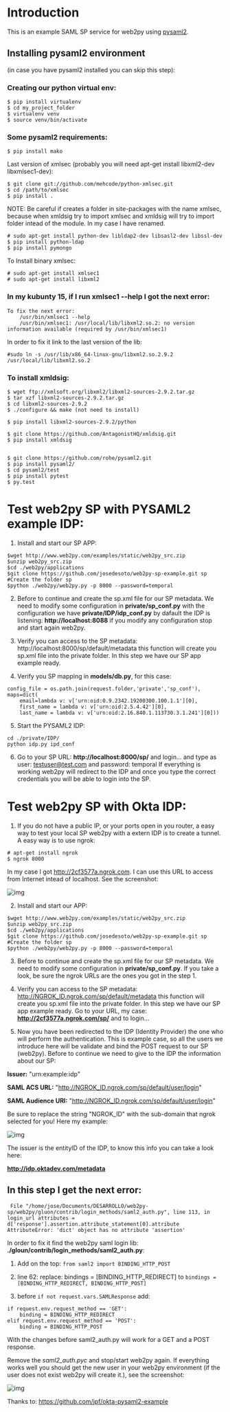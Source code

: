 # Introduction

This is an example SAML SP service for web2py using [pysaml2](https://github.com/rohe/pysaml2).

## Installing pysaml2 environment 

(in case you have pysaml2 installed you can skip this step):

### Creating our python virtual env:

```
$ pip install virtualenv
$ cd my_project_folder
$ virtualenv venv
$ source venv/bin/activate
```


### Some pysaml2 requirements:

```
$ pip install mako
```

Last version of xmlsec (probably you will need apt-get install libxml2-dev libxmlsec1-dev):

```
$ git clone git://github.com/mehcode/python-xmlsec.git
$ cd /path/to/xmlsec
$ pip install .
```

NOTE: Be careful if creates a folder in site-packages with the name xmlsec, because when xmldsig try to import xmlsec and xmldsig will try to import folder intead of the module. In my case I have renamed.

```
# sudo apt-get install python-dev libldap2-dev libsasl2-dev libssl-dev
$ pip install python-ldap
$ pip install pymongo
```

To Install binary xmlsec:

```
# sudo apt-get install xmlsec1
# sudo apt-get install libxml2
```

### In my kubunty 15, if I run  **xmlsec1 --help** I got the next error:

```
To fix the next error:
    /usr/bin/xmlsec1 --help
    /usr/bin/xmlsec1: /usr/local/lib/libxml2.so.2: no version information available (required by /usr/bin/xmlsec1)
```

In order to fix it link to the last version of the lib:

```
#sudo ln -s /usr/lib/x86_64-linux-gnu/libxml2.so.2.9.2 /usr/local/lib/libxml2.so.2
```

### To install xmldsig:

```
$ wget ftp://xmlsoft.org/libxml2/libxml2-sources-2.9.2.tar.gz
$ tar xzf libxml2-sources-2.9.2.tar.gz
$ cd libxml2-sources-2.9.2
$ ./configure && make (not need to install)

$ pip install libxml2-sources-2.9.2/python

$ git clone https://github.com/AntagonistHQ/xmldsig.git
$ pip install xmldsig


$ git clone https://github.com/rohe/pysaml2.git
$ pip install pysaml2/
$ cd pysaml2/test
$ pip install pytest
$ py.test
```

# Test web2py SP with PYSAML2 example IDP:

1. Install and start our SP APP:

```
$wget http://www.web2py.com/examples/static/web2py_src.zip
$unzip web2py_src.zip
$cd ./web2py/applications
$git clone https://github.com/josedesoto/web2py-sp-example.git sp #Create the folder sp
$python ./web2py/web2py.py -p 8000 --password=temporal
```

2. Before to continue and create the sp.xml file for our SP metadata. We need to modify some configuration in **private/sp_conf.py** with the configuration we have **private/IDP/idp_conf.py** by dafault the IDP is listening: **http://localhost:8088** if you modify any configuration stop and start again web2py.

3. Verify you can access to the SP metadata: http://localhost:8000/sp/default/metadata this function will create you sp.xml file into the private folder. In this step we have our SP app example ready. 

4. Verify you SP mapping in **models/db.py**, for this case:


```
config_file = os.path.join(request.folder,'private','sp_conf'), maps=dict(
    email=lambda v: v['urn:oid:0.9.2342.19200300.100.1.1'][0],
    first_name = lambda v: v['urn:oid:2.5.4.42'][0],
    last_name = lambda v: v['urn:oid:2.16.840.1.113730.3.1.241'][0]))
```


5. Start the PYSAML2 IDP:

```
cd ./private/IDP/
python idp.py ipd_conf
```

6. Go to your SP URL: **http://localhost:8000/sp/** and login... and type as user: testuser@test.com and password: temporal If everything is working web2py will redirect to the IDP and once you type the correct credentials you will be able to login into the SP.


# Test web2py SP with Okta IDP:


1. If you do not have a public IP, or your ports open in you router, a easy way to test your local SP web2py with a extern IDP is to create a tunnel. A easy way is to use ngrok:

```
# apt-get install ngrok
$ ngrok 8000
```

In my case I got http://2cf3577a.ngrok.com. I can use this URL to access from Internet intead of localhost. See the screenshot:

![img](./ngrok.png "A screenshot of ngrok")


2. Install and start our APP:

```
$wget http://www.web2py.com/examples/static/web2py_src.zip
$unzip web2py_src.zip
$cd ./web2py/applications
$git clone https://github.com/josedesoto/web2py-sp-example.git sp #Create the folder sp
$python ./web2py/web2py.py -p 8000 --password=temporal
```

3. Before to continue and create the sp.xml file for our SP metadata. We need to modify some configuration in **private/sp_conf.py**. If you take a look, be sure the ngrok URLs are the ones you got in the step 1.

4. Verify you can access to the SP metadata: http://NGROK_ID.ngrok.com/sp/default/metadata this function will create you sp.xml file into the private folder. In this step we have our SP app example ready. Go to your URL, my case: **http://2cf3577a.ngrok.com/sp/** and to login...

5. Now you have been redirected to the IDP (Identity Provider) the one who will perform the authentication. This is example case, so all the users we introduce here will be validate and bind the POST request to our SP (web2py). Before to continue we need to give to the IDP the information about our SP:

**Issuer:** "urn:example:idp"

**SAML ACS URL:** "<http://NGROK_ID.ngrok.com/sp/default/user/login>"
        
**SAML Audience URI:** "<http://NGROK_ID.ngrok.com/sp/default/user/login>"
        
Be sure to replace the string "NGROK_ID" with the sub-domain that ngrok selected for you! Here my example: 

![img](./oktadev.png)

The issuer is the entityID of the IDP, to know this info you can take a look here: 

**http://idp.oktadev.com/metadata**


## In this step I get the next error:

```
 File "/home/jose/Documents/DESARROLLO/web2py-sp/web2py/gluon/contrib/login_methods/saml2_auth.py", line 113, in login_url attributes = d['response'].assertion.attribute_statement[0].attribute
AttributeError: 'dict' object has no attribute 'assertion'
```

In order to fix it find the web2py saml login lib: **./gloun/contrib/login_methods/saml2_auth.py**:

1. Add on the top: ```from saml2 import BINDING_HTTP_POST```

2. line 62: replace: bindings = [BINDING_HTTP_REDIRECT] to ```bindings = [BINDING_HTTP_REDIRECT, BINDING_HTTP_POST]```

3. before ```if not request.vars.SAMLResponse```  add:

```
if request.env.request_method == 'GET':
    binding = BINDING_HTTP_REDIRECT 
elif request.env.request_method == 'POST':
    binding = BINDING_HTTP_POST
```
<!--  -->
With the changes before saml2_auth.py will work for a GET and a POST response.

Remove the *saml2_auth.pyc* and stop/start web2py again. If everything works well you should get the new user in your web2py environment (if the user does not exist web2py will create it.), see the screenshot:

![img](./test.png)



Thanks to: https://github.com/jpf/okta-pysaml2-example 
